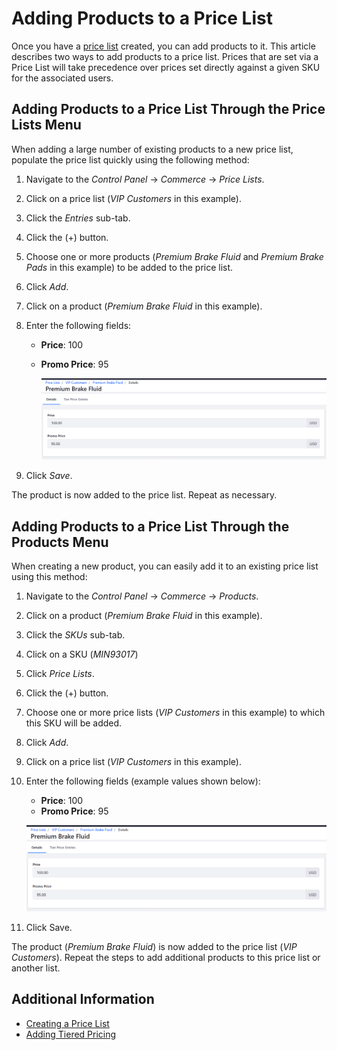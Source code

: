 # Adding Products to a Price List

Once you have a [price list](../catalog/creating-a-price-list.md) created, you can add products to it. This article describes two ways to add products to a price list. Prices that are set via a Price List will take precedence over prices set directly against a given SKU for the associated users.

## Adding Products to a Price List Through the Price Lists Menu

When adding a large number of existing products to a new price list, populate the price list quickly using the following method:

1. Navigate to the _Control Panel_ → _Commerce_ → _Price Lists_.
1. Click on a price list (_VIP Customers_ in this example).
1. Click the _Entries_ sub-tab.
1. Click the (+) button.
1. Choose one or more products (_Premium Brake Fluid_ and _Premium Brake Pads_ in this example) to be added to the price list.
1. Click _Add_.
1. Click on a product (_Premium Brake Fluid_ in this example).
1. Enter the following fields:
    * **Price**: 100
    * **Promo Price**: 95

        ![Adding a product to a price list](./adding-products-to-a-price-list/images/01.png)

1. Click _Save_.

The product is now added to the price list. Repeat as necessary.

## Adding Products to a Price List Through the Products Menu

When creating a new product, you can easily add it to an existing price list using this method:

1. Navigate to the _Control Panel_ → _Commerce_ → _Products_.
1. Click on a product (_Premium Brake Fluid_ in this example).
1. Click the _SKUs_ sub-tab.
1. Click on a SKU (_MIN93017_)
1. Click _Price Lists_.
1. Click the (+) button.
1. Choose one or more price lists (_VIP Customers_ in this example) to which this SKU will be added.
1. Click _Add_.
1. Click on a price list (_VIP Customers_ in this example).
1. Enter the following fields (example values shown below):
    * **Price**: 100
    * **Promo Price**: 95

    ![Adding a product to a price list](./adding-products-to-a-price-list/images/01.png)

1. Click Save.

The product (_Premium Brake Fluid_) is now added to the price list (_VIP Customers_). Repeat the steps to add additional products to this price list or another list.

## Additional Information

* [Creating a Price List](../catalog/creating-a-price-list.md)
* [Adding Tiered Pricing](../catalog/adding-tiered-pricing.md)
